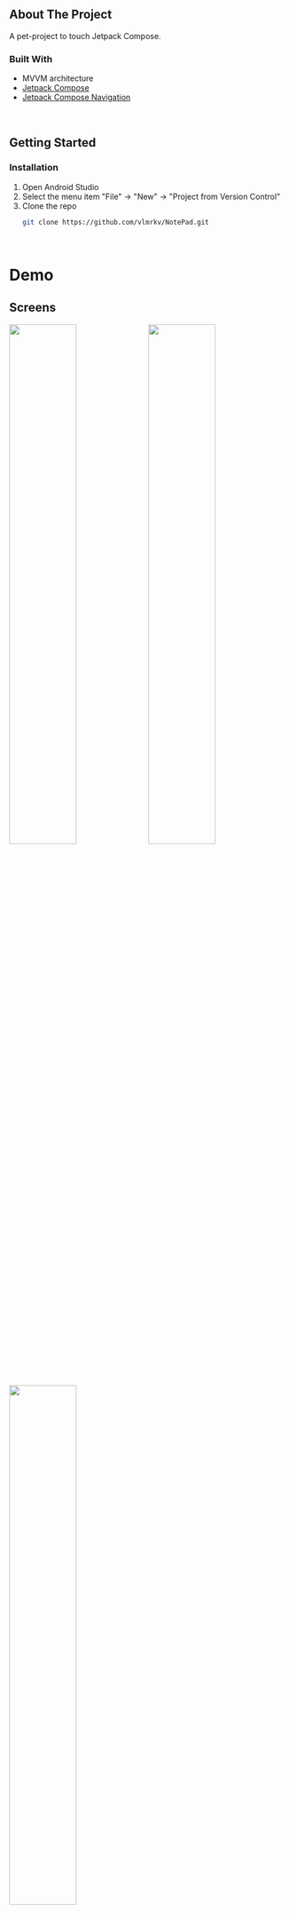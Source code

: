 <!-- ABOUT THE PROJECT -->

## About The Project

A pet-project to touch Jetpack Compose.

### Built With

* MVVM architecture
* [Jetpack Compose](https://developer.android.com/develop/ui/compose)
* [Jetpack Compose Navigation](https://developer.android.com/develop/ui/compose/navigation)

</br>

<!-- GETTING STARTED -->

## Getting Started

### Installation

1. Open Android Studio
2. Select the menu item "File" -> "New" -> "Project from Version Control"
3. Clone the repo
   ```sh
   git clone https://github.com/vlmrkv/NotePad.git
   ```

</br>

<!--Demo -->

# Demo

## Screens

<img src="screenshots/main_screen.png" width="49%"> <img src="screenshots/details_screen.png" width="49%"> <img src="screenshots/edit_screen.png" width="49%">



## Contact

[Telegram](https://t.me/vlmrkv)
[Yandex mail](mailto:markov@mdvlpr.ru)

<br />